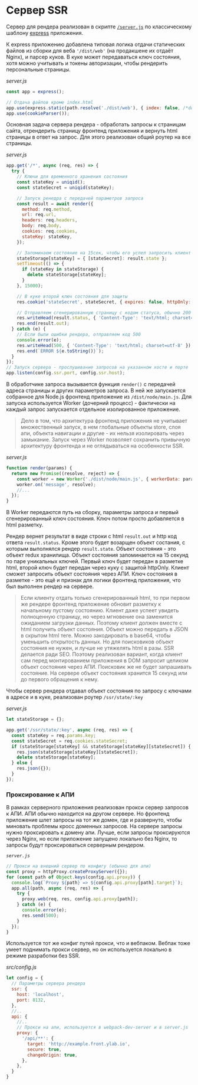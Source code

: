 # Сервер SSR

Сервер для рендера реализован в скрипте [`/server.js`](https://github.com/ylabio/react-skeleton/blob/master/server.js) 
по классическому шаблону [express](https://expressjs.com/ru) приложения. 

К express приложению добавлена типовая логика отдачи статических файлов из сборки для веба `'/dist/web'` (на продакшене их отдаёт Nginx), 
и парсер куков. В куке может передаваться ключ состояния, хотя можно учитывать и токены авторизации, чтобы 
рендерить персональные страницы.

*server.js*
```js
const app = express();

// Отдача файлов кроме index.html
app.use(express.static(path.resolve('./dist/web'), { index: false, /*dotfiles: 'allow'*/ }));
app.use(cookieParser());
```

Основная задача сервера рендера - обработать запросы к страницам сайта, отрендерить страницу фронтенд приложения и вернуть 
html страницы в ответ на запрос. Для этого реализован общий роутер на все страницы. 

*server.js*
```js
app.get('/*', async (req, res) => {
  try {
    // Ключи для временного хранения состояния
    const stateKey = uniqid();
    const stateSecret = uniqid(stateKey);

    // Запуск ренедра с передачей параметров запроса
    const result = await render({
      method: req.method,
      url: req.url,
      headers: req.headers,
      body: req.body,
      cookies: req.cookies,
      stateKey: stateKey,
    });

    // Запоминаем состояние на 15сек, чтобы его успел запросить клиент
    stateStorage[stateKey] = { [stateSecret]: result.state };
    setTimeout(() => {
      if (stateKey in stateStorage) {
        delete stateStorage[stateKey];
      }
    }, 15000);

    // В куке второй ключ состояния для защиты
    res.cookie('stateSecret', stateSecret, { expires: false, httpOnly: true/*, secure: true*/ });

    // Отправляем сгенерированную страницу с кодом статуса, обычно 200
    res.writeHead(result.status, { 'Content-Type': 'text/html; charset=utf-8' });
    res.end(result.out);
  } catch (e) {
    // Если были ошибки рендера, отправляем код 500
    console.error(e);
    res.writeHead(500, { 'Content-Type': 'text/html; charset=utf-8' });
    res.end(`ERROR ${e.toString()}`);
  }
});
// Запуск сервера - прослушивание запросов на указанном хосте и порте
app.listen(config.ssr.port, config.ssr.host);
```

В обработчике запроса вызывается функция `render()` с передачей адреса страницы и других параметров запроса. 
В ней же запускается собранное для Node.js фронтенд приложение из `/dist/node/main.js`. 
Для запуска используется Worker (дочерний процесс) - фактически на каждый запрос запускается отдельное изолированное приложение.

> Дело в том, что архитектура фронтенд приложения не учитывает множественный запуск, в нем глобальные объекты store, 
> слоя апи, объекта навигации и другие - их нельзя изолировать через замыкание. Запуск через Worker позволяет сохранить 
> привычную архитектуру фронтенда и не оглядываться на особенности SSR.

*server.js*
```js
function render(params) {
  return new Promise((resolve, reject) => {
    const worker = new Worker('./dist/node/main.js', { workerData: params, stdout: false, stderr: false });
    worker.on('message', resolve);
    //...
  });
}
```

В Worker передаются путь на сборку, параметры запроса и первый сгенерированный ключ состояния. Ключ потом просто добавляется в html разметку.

Рендер вернет результат в виде строки с html `result.out` и http код ответа `result.status`. Кроме этого будет 
возарщен объект состания, с которым выполнялся рендер `result.state`. Объект состояния - это объект redux хранилища. 
Объект состояния запоминается на 15 секунд по паре уникальных ключей. Первый ключ будет передан в разметке html,
второй ключ будет передан через куку с защитой httpOnly. Клиент сможет запросить объект состояния через АПИ. Ключ
состояния в разметке - это ещё и признак для логики фронтенд приложения, что был выполнен рендер на сервере.  

> Если клиенту отдать только сгенерированный html, то при первом же рендере фронтенд приложение обновит разметку к
> начальному пустому состоянию. Клиент даже успеет увидеть полноценную страницу, но через мгновение она заменится 
> ожиданием загрузки данных. Поэтому клиент должен вместе с html получить объект состояния. Объект можно передать в JSON
> в скрытом html теге. Можно закодировать в base64, чтобы уменьшить открытость данных. Но для поисковиков 
> объект состояния не нужен, и лучше не утяжелять html в разы. SSR делается ради SEO. Поэтому реализован вариант, когда клиент
> сам перед монтированием приложения в DOM запросит целиком объект состояния через АПИ. Поисковик же не будет запрашивать
> состояние. На сервере объект состояния хранится 15 секунд или до первого обращения к нему. 

Чтобы сервер рендера отдавал объект состояния по запросу с ключами в адресе и в куке, реализован роутер `/ssr/state/:key`

*server.js*
```js
let stateStorage = {};

app.get('/ssr/state/:key', async (req, res) => {
  const stateKey = req.params.key;
  const stateSecret = req.cookies.stateSecret;
  if (stateStorage[stateKey] && stateStorage[stateKey][stateSecret]) {
    res.json(stateStorage[stateKey][stateSecret]);
    delete stateStorage[stateKey];
  } else {
    res.json({});
  }
});
```

### Проксирование к АПИ

В рамках серверного приложения реализован прокси сервер запросов к АПИ. АПИ обычно находится на другом сервере. 
Но фронтенд приложение шлет запросы на тот же домен, где и развернуто, чтобы миновать проблемы кросс доменных запросов. 
На сервере запросы нужно проксировать к домену апи. Лучше, если запросы проксируются через Nginx, но если приложение 
запущено локально без Nginx, то запросы будут проксироваться серверным рендером. 

*`server.js`*
```js
// Прокси на внешний сервер по конфигу (обычно для апи)
const proxy = httpProxy.createProxyServer({});
for (const path of Object.keys(config.api.proxy)) {
  console.log(`Proxy ${path} => ${config.api.proxy[path].target}`);
  app.all(path, async (req, res) => {
    try {
      proxy.web(req, res, config.api.proxy[path]);
    } catch (e) {
      console.error(e);
      res.send(500);
    }
  });
}
```

Используется тот же конфиг путей прокси, что и вебпаком. Вебпак тоже умеет поднимать прокси сервер, но он используется 
локально в режиме разработки без SSR. 

*src/config.js*
```js
let config = {
  // Параметры сервера рендера
  ssr: {
    host: 'localhost',
    port: 8132,
  }, 
  //..
  api: {
    //..
    // Прокси на апи, используется в webpack-dev-server и в server.js
    proxy: {
      '/api/**': {
        target: 'http://example.front.ylab.io',
        secure: true,
        changeOrigin: true,
      },
    },
  }
}
```

